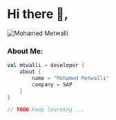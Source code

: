 # Hi there 👋,
![Mohamed Metwalli](https://raw.github.com/mtwalli/mtwalli/main/about_me.svg)
### About Me:
```kotlin
val mtwalli = developer {
    about {
        name = "Mohamed Metwalli"
        company = SAP
    }
}

// TODO Keep learning ...
```

